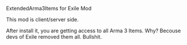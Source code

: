 ExtendedArma3Items for Exile Mod

This mod is client/server side.

After install it, you are getting access to all Arma 3 Items.
Why? Becouse devs of Exile removed them all. Bullshit.
